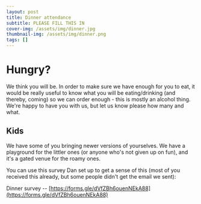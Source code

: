 ```yaml
---
layout: post
title: Dinner attendance
subtitle: PLEASE FILL THIS IN
cover-img: /assets/img/dinner.jpg
thumbnail-img: /assets/img/dinner.png
tags: []
---
```


Hungry?
=

We think you will be. In order to make sure we have enough for you to eat, it would be really useful to know what you will be eating/drinking (and thereby, coming) so we can order enough - this is mostly an alcohol thing. We're happy to have you with us, but let us know please how many and what.

Kids
----
We have some of you bringing newer versions of yourselves. We have a playground for the littler ones (or anyone who's not given up on fun), and it's a gated venue for the roamy ones. 

You can use this survey Dan set up to get a sense of this (most of you received this already, but some people didn't get the email we sent):

Dinner survey -- [https://forms.gle/dVfZBh6ouenNEkA88](https://forms.gle/dVfZBh6ouenNEkA88)

